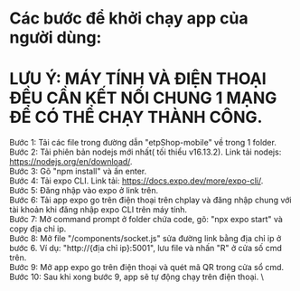 # Các bước để khởi chạy app của người dùng:
# LƯU Ý: MÁY TÍNH VÀ ĐIỆN THOẠI ĐỀU CẦN KẾT NỐI CHUNG 1 MẠNG ĐỂ CÓ THỂ CHẠY THÀNH CÔNG.
Bước 1: Tải các file trong đường dẫn "etpShop-mobile" về trong 1 folder. \
Bước 2: Tải phiên bản nodejs mới nhất( tối thiểu v16.13.2). Link tải nodejs: https://nodejs.org/en/download/. \
Bước 3: Gõ "npm install" và ấn enter. \
Bước 4: Tải expo CLI. Link tải: https://docs.expo.dev/more/expo-cli/. \
Bước 5: Đăng nhập vào expo ở link trên. \
Bước 6: Tải app expo go trên điện thoại trên chplay và đăng nhập chung với tài khoản khi đăng nhập expo CLI trên máy tính. \
Bước 7: Mở command prompt ở folder chứa code, gõ: "npx expo start" và copy địa chỉ ip. \
Bước 8: Mở file "/components/socket.js" sửa đường link bằng địa chỉ ip ở bước 6. Ví dụ: "http://{địa chỉ ip}:5001", lưu file và nhấn "R" ở cửa số cmd trên. \
Bước 9: Mở app expo go trên điện thoại và quét mã QR trong cửa sổ cmd. \
Bước 10: Sau khi xong bước 9, app sẽ tự động chạy trên điện thoại. \
